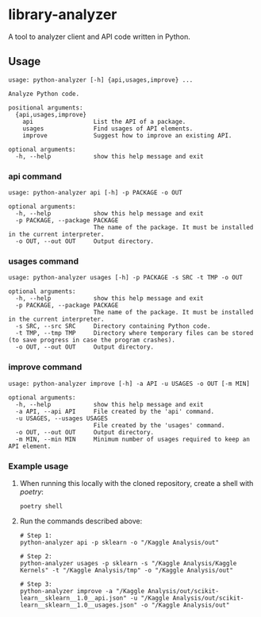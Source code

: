 # library-analyzer

A tool to analyzer client and API code written in Python.

## Usage

```text
usage: python-analyzer [-h] {api,usages,improve} ...

Analyze Python code.

positional arguments:
  {api,usages,improve}
    api                 List the API of a package.
    usages              Find usages of API elements.
    improve             Suggest how to improve an existing API.

optional arguments:
  -h, --help            show this help message and exit
```

### api command

```text
usage: python-analyzer api [-h] -p PACKAGE -o OUT

optional arguments:
  -h, --help            show this help message and exit
  -p PACKAGE, --package PACKAGE
                        The name of the package. It must be installed in the current interpreter.
  -o OUT, --out OUT     Output directory.
```

### usages command

```text
usage: python-analyzer usages [-h] -p PACKAGE -s SRC -t TMP -o OUT

optional arguments:
  -h, --help            show this help message and exit
  -p PACKAGE, --package PACKAGE
                        The name of the package. It must be installed in the current interpreter.
  -s SRC, --src SRC     Directory containing Python code.
  -t TMP, --tmp TMP     Directory where temporary files can be stored (to save progress in case the program crashes).
  -o OUT, --out OUT     Output directory.
```

### improve command

```text
usage: python-analyzer improve [-h] -a API -u USAGES -o OUT [-m MIN]

optional arguments:
  -h, --help            show this help message and exit
  -a API, --api API     File created by the 'api' command.
  -u USAGES, --usages USAGES
                        File created by the 'usages' command.
  -o OUT, --out OUT     Output directory.
  -m MIN, --min MIN     Minimum number of usages required to keep an API element.
```

### Example usage

1. When running this locally with the cloned repository, create a shell with _poetry_:
    ```shell
    poetry shell
    ```

2. Run the commands described above:
    ```shell
    # Step 1:
    python-analyzer api -p sklearn -o "/Kaggle Analysis/out"

    # Step 2:
    python-analyzer usages -p sklearn -s "/Kaggle Analysis/Kaggle Kernels" -t "/Kaggle Analysis/tmp" -o "/Kaggle Analysis/out"

    # Step 3:
    python-analyzer improve -a "/Kaggle Analysis/out/scikit-learn__sklearn__1.0__api.json" -u "/Kaggle Analysis/out/scikit-learn__sklearn__1.0__usages.json" -o "/Kaggle Analysis/out"
    ```
